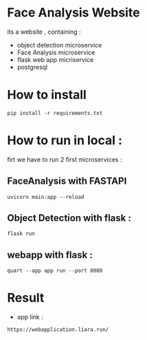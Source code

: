 # Face Analysis Website

its a website , containing :
+ object detection microservice 
+ Face Analysis microservice
+ flask web app micriservice
+ postgresql  

 


# How to install 

```
pip install -r requirements.txt
```

# How to run in local :

firt we have to run 2 first microservices :

## FaceAnalysis with FASTAPI
```
uvicorn main:app --reload
```
## Object Detection with flask :

```
flask run
```

## webapp with flask :
```
quart --app app run --port 8080
```

# Result 


+ app link :
```
https://webapplication.liara.run/
```
